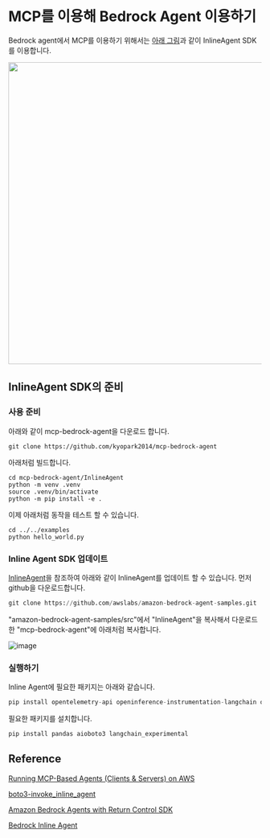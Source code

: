 # MCP를 이용해 Bedrock Agent 이용하기

Bedrock agent에서 MCP를 이용하기 위해서는 [아래 그림](https://github.com/awslabs/amazon-bedrock-agent-samples/tree/main/src/InlineAgent)과 같이 InlineAgent SDK를 이용합니다. 

<img src="https://github.com/user-attachments/assets/3641a558-87af-4060-ad25-15fa9b8227aa" width="600">

## InlineAgent SDK의 준비

### 사용 준비

아래와 같이 mcp-bedrock-agent을 다운로드 합니다. 

```text
git clone https://github.com/kyopark2014/mcp-bedrock-agent
```

아래처럼 빌드합니다.

```text
cd mcp-bedrock-agent/InlineAgent
python -m venv .venv
source .venv/bin/activate
python -m pip install -e .
```

이제 아래처럼 동작을 테스트 할 수 있습니다. 

```text
cd ../../examples
python hello_world.py
```

### Inline Agent SDK 업데이트

[InlineAgent](https://github.com/awslabs/amazon-bedrock-agent-samples/tree/main/src/InlineAgent#setup)을 참조하여 아래와 같이 InlineAgent를 업데이트 할 수 있습니다. 먼저 github을 다운로드합니다.

```python
git clone https://github.com/awslabs/amazon-bedrock-agent-samples.git
```

"amazon-bedrock-agent-samples/src"에서 "InlineAgent"을 복사해서 다운로드한 "mcp-bedrock-agent"에 아래처럼 복사합니다.

![image](https://github.com/user-attachments/assets/c28c27cc-f87a-4b7d-8630-238e2ea08922)

### 실행하기

Inline Agent에 필요한 패키지는 아래와 같습니다.

```python
pip install opentelemetry-api openinference-instrumentation-langchain opentelemetry-exporter-otlp
```

필요한 패키지를 설치합니다.

```python
pip install pandas aioboto3 langchain_experimental
```



## Reference

[Running MCP-Based Agents (Clients & Servers) on AWS](https://community.aws/content/2v8AETAkyvPp9RVKC4YChncaEbs/running-mcp-based-agents-clients-servers-on-aws)

[boto3-invoke_inline_agent](https://boto3.amazonaws.com/v1/documentation/api/latest/reference/services/bedrock-agent-runtime/client/invoke_inline_agent.html)

[Amazon Bedrock Agents with Return Control SDK](https://github.com/mikegc-aws/Amazon-Bedrock-Inline-Agents-with-Return-Control)

[Bedrock Inline Agent](https://awslabs.github.io/multi-agent-orchestrator/agents/built-in/bedrock-inline-agent/)
